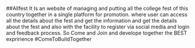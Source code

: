 ##Allfest
It Is an website of managing and putting all the college fest of this country together in a single platform for promotion.
where user can access all the details about the fest and get the information and get the details about the fest and also with the facility to register via social media and login and feedback process. So Come and Join and develope together the BEST expririence
  #ComeToBuildTogether 
